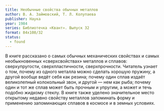 ```yaml
---
title: Необычные свойства обычных металлов
author: В. А. Займовский, Т. Л. Колупаева
publisher: Наука
year: 1984
series: Библиотечка «Квант». Выпуск 32
format: 84x108/32
status:
  - found
---
```


В книге рассказано о самых обычных механических свойствах и самых необыкновенных «сверхсвойствах» металлов и сплавов: сверхупругости, сверхпластичности, сверхпрочности. Читатель узнает о том, почему из одного металла можно сделать хорошую пружину, а другой вообще ведёт себя как резина; почему один сплав издаёт великолепный колокольный звон, и другой — нем как рыба; почему один и тот же сплав может быть прочным и упругим, а может и течь подобно жидкому стеклу. В книге также уделено значительное место открытому недавно свойству металлов запоминать форму и применению запоминающих сплавов в космосе и в земных условиях.
